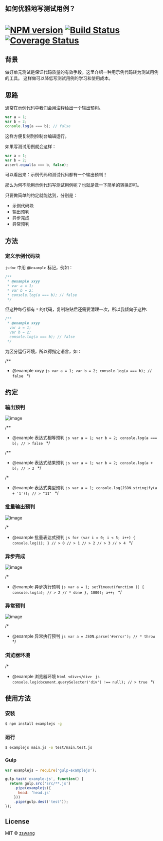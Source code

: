 如何优雅地写测试用例？
----------

# [![NPM version][npm-image]][npm-url] [![Build Status][travis-image]][travis-url] [![Coverage Status][coverage-image]][coverage-url]

## 背景

做好单元测试是保证代码质量的有效手段。这里介绍一种用示例代码转为测试用例的工具。
这样做可以降低写测试用例的学习和使用成本。

## 思路

通常在示例代码中我们会用注释给出一个输出预判。

```js
var a = 1;
var b = 2;
console.log(a === b); // false
```

这样方便复制到控制台编辑运行。

如果写测试用例就会这样：
```js
var a = 1;
var b = 2;
assert.equal(a === b, false);
```

可以看出来：示例代码和测试代码都有一个输出预判！

那么为何不能用示例代码写测试用例呢？也就是做一下简单的转换即可。

只要做简单的约定就能达到，分别是：

* 示例代码块
* 输出预判
* 异步完成
* 异常预判

## 方法

### 定义示例代码块

`jsdoc` 中用 @`example` 标记，例如：

```js
/**
 * @example xxyy
 * var a = 1;
 * var b = 2;
 * console.log(a === b); // false
 */
```

但这种每行都有 `*` 的代码，复制粘贴后还需要清理一次，所以我倾向于这种:

```js
/**
 * @example xxyy
  var a = 1;
  var b = 2;
  console.log(a === b); // false
 */
```

为区分运行环境，所以得指定语言，如：

  /**
   * @example xxyy
    ```js
    var a = 1;
    var b = 2;
    console.log(a === b); // false
    ```
   */


## 约定

### 输出预判

![image](https://cloud.githubusercontent.com/assets/536587/15286345/02c42cde-1b8f-11e6-9a01-562418199de4.png)

  /**
   * @example 表达式相等预判
    ```js
    var a = 1;
    var b = 2;
    console.log(a === b);
    // > false
    ```
   */

  /**
   * @example 表达式结果预判
    ```js
    var a = 1;
    var b = 2;
    console.log(a + b);
    // > 3
    ```
   */


  /*
   * @example 表达式类型预判
    ```js
    var a = 1;
    console.log(JSON.stringify(a + '1'));
    // > "11"
    ```
   */

### 批量输出预判

![image](https://cloud.githubusercontent.com/assets/536587/15286346/09169450-1b8f-11e6-8087-a0f8c4489b56.png)


  /*
   * @example 批量表达式预判
    ```js
    for (var i = 0; i < 5; i++) {
      console.log(i);
    }
    // > 0
    // > 1
    // > 2
    // > 3
    // > 4
    ```
   */

### 异步完成

![image](https://cloud.githubusercontent.com/assets/536587/15286354/0f2f9710-1b8f-11e6-88d8-37e2a0055d5c.png)


  /*
   * @example 异步执行预判
    ```js
    var a = 1;
    setTimeout(function () {
      console.log(a);
      // > 2
      // * done
    }, 1000);
    a++;
    ```
   */

### 异常预判

![image](https://cloud.githubusercontent.com/assets/536587/15286361/13b9ec68-1b8f-11e6-8839-d61ccaefbf23.png)

  /*
   * @example 异常执行预判
    ```js
    var a = JSON.parse('#error');
    // * throw
    ```
  */

### 浏览器环境

  /*
   * @example 浏览器环境
    ```html
    <div></div>
    ```
    ```js
    console.log(document.querySelector('div') !== null);
    // > true
    ```
   */

## 使用方法

### 安装

```bash
$ npm install examplejs -g
```

### 运行

```bash
$ examplejs main.js -o test/main.test.js
```

### Gulp

```js
var examplejs = require('gulp-examplejs');

gulp.task('example-js', function() {
  return gulp.src('src/**.js')
    .pipe(examplejs({
      head: 'head.js'
    }))
    .pipe(gulp.dest('test'));
});
```

## License

MIT © [zswang](http://weibo.com/zswang)

[npm-url]: https://npmjs.org/package/examplejs
[npm-image]: https://badge.fury.io/js/examplejs.svg
[travis-url]: https://travis-ci.org/zswang/examplejs
[travis-image]: https://travis-ci.org/zswang/examplejs.svg?branch=master
[coverage-url]: https://coveralls.io/github/zswang/examplejs?branch=master
[coverage-image]: https://coveralls.io/repos/zswang/examplejs/badge.svg?branch=master&service=github
